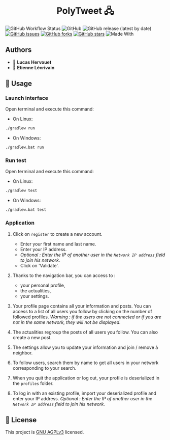<h1 align="center">PolyTweet 🖧</h1>

![GitHub Workflow Status](https://img.shields.io/github/workflow/status/etienne912/PolyTweet/CI)
![GitHub](https://img.shields.io/github/license/etienne912/PolyTweet)
![GitHub release (latest by date)](https://img.shields.io/github/v/release/etienne912/PolyTweet)
[![GitHub issues](https://img.shields.io/github/issues/etienne912/PolyTweet)](https://github.com/etienne912/PolyTweet/issues)
[![GitHub forks](https://img.shields.io/github/forks/etienne912/PolyTweet)](https://github.com/etienne912/PolyTweet/network)
[![GitHub stars](https://img.shields.io/github/stars/etienne912/PolyTweet)](https://github.com/etienne912/PolyTweet/stargazers)
![Made With](https://img.shields.io/badge/made_with-java-white)

## Authors

- 👤 **Lucas Hervouet**
- 👤 **Etienne Lécrivain**

## 🚀 Usage

### Launch interface

Open terminal and execute this command:
- On Linux:

```sh
./gradlew run
```

- On Windows:
```sh
./gradlew.bat run
```

### Run test

Open terminal and execute this command:
- On Linux:
```sh
./gradlew test
```

- On Windows:
```sh
./gradlew.bat test
```

### Application

1. Click on `register` to create a new account.
    - Enter your first name and last name.
    - Enter your IP address.
    - _Optional : Enter the IP of another user in the `Network IP address` field to join his network._
    - Click on 'Validate'.
    
2. Thanks to the navigation bar, you can access to :
    - your personal profile,
    - the actualities,
    - your settings.
    
3. Your profile page contains all your information and posts. You can access to a list of all users you follow by clicking on the number of followed profiles.
   _Warning : if the users are not connected or if you are not in the same network, they will not be displayed._
    
4. The actualities regroup the posts of all users you follow. You can also create a new post.
   
5. The settings allow you to update your information and join / remove à neighbor.
   
6. To follow users, search them by name to get all users in your network corresponding to your search.

7. When you quit the application or log out, your profile is deserialized in the `profiles` folder.

8. To log in with an existing profile, import your deserialized profile and enter your IP address.
_Optional : Enter the IP of another user in the `Network IP address` field to join his network._

## 📝 License

This project is [GNU AGPLv3](https://github.com/etienne912/PolyTweet/blob/master/LICENSE) licensed.

